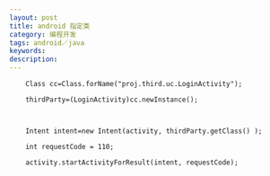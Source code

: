 ```yaml
---
layout: post
title: android 指定类
category: 编程开发
tags: android／java
keywords: 
description: 
---
```


        Class cc=Class.forName("proj.third.uc.LoginActivity");

        thirdParty=(LoginActivity)cc.newInstance();

 

        Intent intent=new Intent(activity, thirdParty.getClass() );

        int requestCode = 110;

        activity.startActivityForResult(intent, requestCode);








